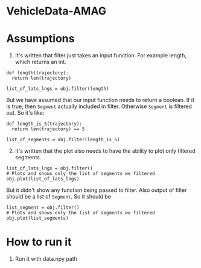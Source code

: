 # VehicleData-AMAG

# Assumptions
1. It's written that filter just takes an input function. For example length, which returns an int. 
```
def length(trajectory):
  return len(trajectory)

list_of_lats_lngs = obj.filter(length)
```
But we have assumed that our input function needs to return a boolean. 
If it is true, then `Segment` actually included in filter. 
Otherwise `Segment` is filtered out.
So it's like:
```
def length_is_5(trajectory):
  return len(trajectory) == 5

list_of_segments = obj.filter(length_is_5)
```
2. It's written that the plot also needs to have the ability to plot only filtered
segments.
 ```
list_of_lats_lngs = obj.filter()
# Plots and shows only the list of segments we filtered
obj.plot(list_of_lats_lngs)
```
But it didn't show any function being passed to filter. Also output of filter should be a list of `Segment`. 
So it should be 
```
list_segment = obj.filter()
# Plots and shows only the list of segments we filtered
obj.plot(list_segments)
```


# How to run it
1. Run it with data.npy path

